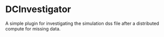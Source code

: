 # DCInvestigator
A simple plugin for investigating the simulation dss file after a distributed compute for missing data.
